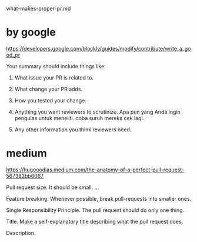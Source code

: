 what-makes-proper-pr.md
# by google
https://developers.google.com/blockly/guides/modify/contribute/write_a_good_pr


Your summary should include things like:

1. What issue your PR is related to.
2. What change your PR adds.
3. How you tested your change.
4. Anything you want reviewers to scrutinize.
Apa pun yang Anda ingin pengulas untuk meneliti.
coba suruh mereka cek lagi.

5. Any other information you think reviewers need.





# medium
https://hugooodias.medium.com/the-anatomy-of-a-perfect-pull-request-567382bb6067


Pull request size. It should be small. ...

Feature breaking. Whenever possible, break pull-requests into smaller ones.

Single Responsibility Principle. The pull request should do only one thing.

Title. Make a self-explanatory title describing what the pull request does.

Description.

